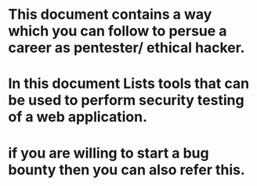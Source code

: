 # This document contains a way which you can follow to persue a career as pentester/ ethical hacker.

# In this document Lists tools that can be used to perform security testing of a web application.

# if you are willing to start a bug bounty then you can also refer this. 
